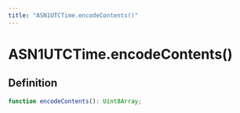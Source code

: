 ```yaml
---
title: "ASN1UTCTime.encodeContents()"
---
```


# ASN1UTCTime.encodeContents()

## Definition

```ts
function encodeContents(): Uint8Array;
```
